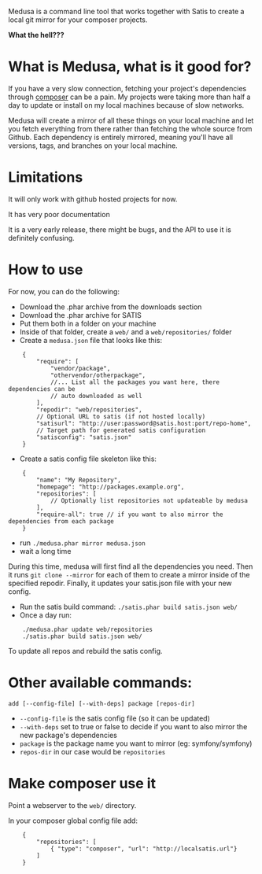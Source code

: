 Medusa is a command line tool that works together with Satis to create a local
git mirror for your composer projects.

**What the hell???**

# What is Medusa, what is it good for?

If you have a very slow connection, fetching your project's dependencies through
[composer](http://getcomposer.org) can be a pain. My projects were taking more
than half a day to update or install on my local machines because of slow networks.

Medusa will create a mirror of all these things on your local machine and let you
fetch everything from there rather than fetching the whole source from Github. Each
dependency is entirely mirrored, meaning you'll have all versions, tags, and branches
on your local machine.

# Limitations

It will only work with github hosted projects for now.

It has very poor documentation

It is a very early release, there might be bugs, and the API to use it is
definitely confusing.

# How to use

For now, you can do the following:

* Download the .phar archive from the downloads section
* Download the .phar archive for SATIS
* Put them both in a folder on your machine
* Inside of that folder, create a `web/` and a `web/repositories/` folder
* Create a `medusa.json` file that looks like this:

```
    {
        "require": [
            "vendor/package",
            "othervendor/otherpackage",
            //... List all the packages you want here, there dependencies can be
            // auto downloaded as well
        ],
        "repodir": "web/repositories",
        // Optional URL to satis (if not hosted locally)
        "satisurl": "http://user:password@satis.host:port/repo-home",
        // Target path for generated satis configuration
        "satisconfig": "satis.json"
    }
```
* Create a satis config file skeleton like this:

```
    {
        "name": "My Repository",
        "homepage": "http://packages.example.org",
        "repositories": [
            // Optionally list repositories not updateable by medusa
        ],
        "require-all": true // if you want to also mirror the dependencies from each package
    }
```
* run `./medusa.phar mirror medusa.json`
* wait a long time

During this time, medusa will first find all the dependencies you need. Then it
runs `git clone --mirror` for each of them to create a mirror inside of the
specified repodir. Finally, it updates your satis.json file with your new config.

* Run the satis build command: `./satis.phar build satis.json web/`
* Once a day run:

```
    ./medusa.phar update web/repositories
    ./satis.phar build satis.json web/
```
To update all repos and rebuild the satis config.

# Other available commands:

`add [--config-file] [--with-deps] package [repos-dir]`

* `--config-file` is the satis config file (so it can be updated)
* `--with-deps` set to true or false to decide if you want to also mirror the new
package's dependencies
* `package` is the package name you want to mirror (eg: symfony/symfony)
* `repos-dir` in our case would be `repositories`

# Make composer use it

Point a webserver to the `web/` directory.

In your composer global config file add:

```
    {
        "repositories": [
            { "type": "composer", "url": "http://localsatis.url"}
        ]
    }
```
